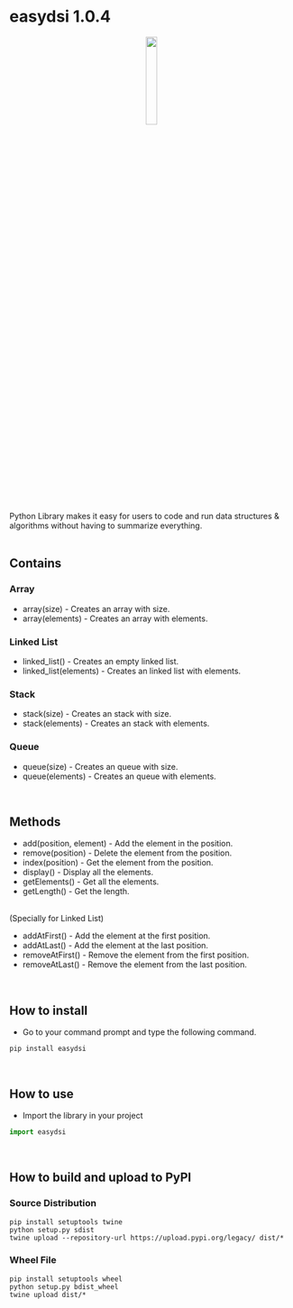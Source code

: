 # easydsi 1.0.4

<p align="center">
  <img src="https://aloask.com/assets/images/icon_easydsi.png" style='width: 20%;'/>
</p>
<br /><br />

Python Library makes it easy for users to code and run data structures & algorithms without having to summarize everything.
<br /><br />

## Contains
### Array
- array(size) - Creates an array with size. <br />
- array(elements) - Creates an array with elements. <br />

### Linked List
- linked_list() - Creates an empty linked list. <br />
- linked_list(elements) - Creates an linked list with elements. <br />

### Stack
- stack(size) - Creates an stack with size. <br />
- stack(elements) - Creates an stack with elements. <br />

### Queue
- queue(size) - Creates an queue with size. <br />
- queue(elements) - Creates an queue with elements. <br />
<br />


## Methods
- add(position, element) - Add the element in the position. <br />
- remove(position) - Delete the element from the position. <br />
- index(position) - Get the element from the position. <br />
- display() - Display all the elements. <br />
- getElements() - Get all the elements. <br />
- getLength() - Get the length. <br />
<br />
(Specially for Linked List) <br />

- addAtFirst() - Add the element at the first position. <br />
- addAtLast() - Add the element at the last position. <br />
- removeAtFirst() - Remove the element from the first position. <br />
- removeAtLast() - Remove the element from the last position. <br />
<br />

## How to install
- Go to your command prompt and type the following command.
```
pip install easydsi
```
<br />

## How to use
- Import the library in your project
```python
import easydsi
```
<br />

## How to build and upload to PyPI
### Source Distribution
```
pip install setuptools twine
python setup.py sdist
twine upload --repository-url https://upload.pypi.org/legacy/ dist/*
```
### Wheel File
```
pip install setuptools wheel
python setup.py bdist_wheel
twine upload dist/*
```